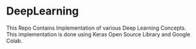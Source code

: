 # DeepLearning
This Repo Contains Implementation of various  Deep Learning Concepts.
This implementation is done using Keras Open Source Library and Google Colab.
